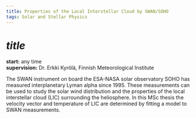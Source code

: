 ```yaml
---
title: Properties of the Local Interstellar Cloud by SWAN/SOHO
tags: Solar and Stellar Physics
---
```


# $title$

**start:** any time
<br>**supervision:** Dr. Erkki Kyrölä, Finnish Meteorological Institute

The SWAN instrument on  board the ESA-NASA  solar observatory SOHO has measured
interplanetary Lyman alpha since 1995. These measurements can be used to study
the solar wind distribution and the properties of the local interstellar cloud
(LIC) surrounding the heliosphere. In this MSc thesis the velocity vector and
temperature of LIC are determined by fitting a model to SWAN measurements.
